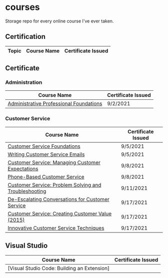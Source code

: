 # courses
Storage repo for every online course I've ever taken.

## Certification
|Topic|Course Name | Certificate Issued |
|-|-|-|


## Certificate

### Administration
|Course Name | Certificate Issued |
|-|-|
|[Administrative Professional Foundations](https://www.linkedin.com/learning/administrative-professional-foundations/welcome?autoAdvance=true&autoSkip=false&autoplay=true&resume=true)|9/2/2021|

### Customer Service
|Course Name | Certificate Issued |
|-|-|
|[Customer Service Foundations](https://www.linkedin.com/learning/customer-service-foundations-2018)|9/5/2021|
|[Writing Customer Service Emails](https://www.linkedin.com/learning/writing-customer-service-emails)|9/5/2021|
|[Customer Service: Managing Customer Expectations](https://www.linkedin.com/learning/customer-service-managing-customer-expectations)|9/8/2021|
|[Phone-Based Customer Service](https://www.linkedin.com/learning/phone-based-customer-service)|9/8/2021|
|[Customer Service: Problem Solving and Troubleshooting](https://www.linkedin.com/learning/customer-service-problem-solving-and-troubleshooting)|9/11/2021|
|[De-Escalating Conversations for Customer Service](https://www.linkedin.com/learning/de-escalating-conversations-for-customer-service)|9/17/2021|
|[Customer Service: Creating Customer Value (2015)](https://www.linkedin.com/learning/customer-service-creating-customer-value-2015)|9/17/2021|
|[Innovative Customer Service Techniques](https://www.linkedin.com/learning/innovative-customer-service-techniques)|9/17/2021|

## Visual Studio
|Course Name | Certificate Issued |
|-|-|
|[Visual Studio Code: Building an Extension]
